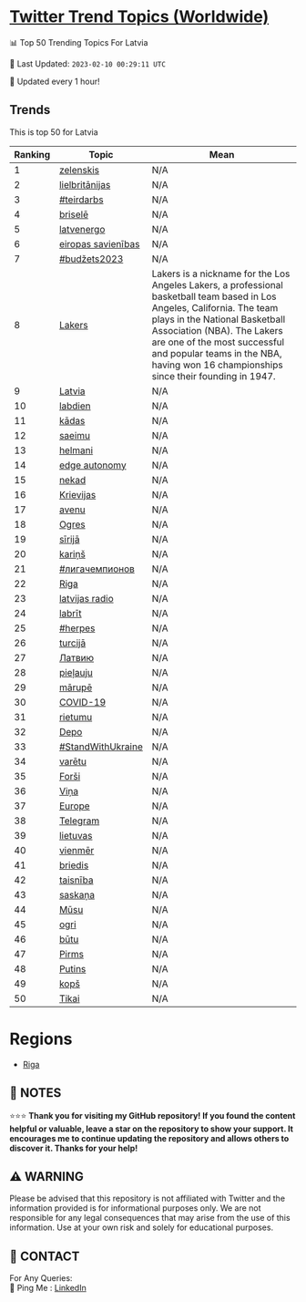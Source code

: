 [Twitter Trend Topics (Worldwide)](https://github.com/ErcinDedeoglu/Twitter-Trend-Topics)
==========


📊 Top 50 Trending Topics For Latvia

📆 Last Updated: `2023-02-10 00:29:11 UTC`

🔧 Updated every 1 hour!


## Trends

This is top 50 for Latvia

| Ranking | Topic | Mean |
| ------- | ------------ | ------------ |
| 1 | [zelenskis](http://twitter.com/search?q=zelenskis) | N/A |
| 2 | [lielbritānijas](http://twitter.com/search?q=lielbrit%c4%81nijas) | N/A |
| 3 | [#teirdarbs](http://twitter.com/search?q=%23teirdarbs) | N/A |
| 4 | [briselē](http://twitter.com/search?q=brisel%c4%93) | N/A |
| 5 | [latvenergo](http://twitter.com/search?q=latvenergo) | N/A |
| 6 | [eiropas savienības](http://twitter.com/search?q=eiropas+savien%c4%abbas) | N/A |
| 7 | [#budžets2023](http://twitter.com/search?q=%23bud%c5%beets2023) | N/A |
| 8 | [Lakers](http://twitter.com/search?q=Lakers) | Lakers is a nickname for the Los Angeles Lakers, a professional basketball team based in Los Angeles, California. The team plays in the National Basketball Association (NBA). The Lakers are one of the most successful and popular teams in the NBA, having won 16 championships since their founding in 1947. |
| 9 | [Latvia](http://twitter.com/search?q=Latvia) | N/A |
| 10 | [labdien](http://twitter.com/search?q=labdien) | N/A |
| 11 | [kādas](http://twitter.com/search?q=k%c4%81das) | N/A |
| 12 | [saeimu](http://twitter.com/search?q=saeimu) | N/A |
| 13 | [helmani](http://twitter.com/search?q=helmani) | N/A |
| 14 | [edge autonomy](http://twitter.com/search?q=edge+autonomy) | N/A |
| 15 | [nekad](http://twitter.com/search?q=nekad) | N/A |
| 16 | [Krievijas](http://twitter.com/search?q=Krievijas) | N/A |
| 17 | [avenu](http://twitter.com/search?q=avenu) | N/A |
| 18 | [Ogres](http://twitter.com/search?q=Ogres) | N/A |
| 19 | [sīrijā](http://twitter.com/search?q=s%c4%abrij%c4%81) | N/A |
| 20 | [kariņš](http://twitter.com/search?q=kari%c5%86%c5%a1) | N/A |
| 21 | [#лигачемпионов](http://twitter.com/search?q=%23%d0%bb%d0%b8%d0%b3%d0%b0%d1%87%d0%b5%d0%bc%d0%bf%d0%b8%d0%be%d0%bd%d0%be%d0%b2) | N/A |
| 22 | [Riga](http://twitter.com/search?q=Riga) | N/A |
| 23 | [latvijas radio](http://twitter.com/search?q=latvijas+radio) | N/A |
| 24 | [labrīt](http://twitter.com/search?q=labr%c4%abt) | N/A |
| 25 | [#herpes](http://twitter.com/search?q=%23herpes) | N/A |
| 26 | [turcijā](http://twitter.com/search?q=turcij%c4%81) | N/A |
| 27 | [Латвию](http://twitter.com/search?q=%d0%9b%d0%b0%d1%82%d0%b2%d0%b8%d1%8e) | N/A |
| 28 | [pieļauju](http://twitter.com/search?q=pie%c4%bcauju) | N/A |
| 29 | [mārupē](http://twitter.com/search?q=m%c4%81rup%c4%93) | N/A |
| 30 | [COVID-19](http://twitter.com/search?q=COVID-19) | N/A |
| 31 | [rietumu](http://twitter.com/search?q=rietumu) | N/A |
| 32 | [Depo](http://twitter.com/search?q=Depo) | N/A |
| 33 | [#StandWithUkraine](http://twitter.com/search?q=%23StandWithUkraine) | N/A |
| 34 | [varētu](http://twitter.com/search?q=var%c4%93tu) | N/A |
| 35 | [Forši](http://twitter.com/search?q=For%c5%a1i) | N/A |
| 36 | [Viņa](http://twitter.com/search?q=Vi%c5%86a) | N/A |
| 37 | [Europe](http://twitter.com/search?q=Europe) | N/A |
| 38 | [Telegram](http://twitter.com/search?q=Telegram) | N/A |
| 39 | [lietuvas](http://twitter.com/search?q=lietuvas) | N/A |
| 40 | [vienmēr](http://twitter.com/search?q=vienm%c4%93r) | N/A |
| 41 | [briedis](http://twitter.com/search?q=briedis) | N/A |
| 42 | [taisnība](http://twitter.com/search?q=taisn%c4%abba) | N/A |
| 43 | [saskaņa](http://twitter.com/search?q=saska%c5%86a) | N/A |
| 44 | [Mūsu](http://twitter.com/search?q=M%c5%absu) | N/A |
| 45 | [ogri](http://twitter.com/search?q=ogri) | N/A |
| 46 | [būtu](http://twitter.com/search?q=b%c5%abtu) | N/A |
| 47 | [Pirms](http://twitter.com/search?q=Pirms) | N/A |
| 48 | [Putins](http://twitter.com/search?q=Putins) | N/A |
| 49 | [kopš](http://twitter.com/search?q=kop%c5%a1) | N/A |
| 50 | [Tikai](http://twitter.com/search?q=Tikai) | N/A |



# Regions

* [Riga](</Latvia/Riga.md>)



## 📝 NOTES

⭐⭐⭐ **Thank you for visiting my GitHub repository! If you found the content helpful or valuable, leave a star on the repository to show your support. It encourages me to continue updating the repository and allows others to discover it. Thanks for your help!**


## ⚠️ WARNING

Please be advised that this repository is not affiliated with Twitter and the information provided is for informational purposes only. We are not responsible for any legal consequences that may arise from the use of this information. Use at your own risk and solely for educational purposes.


## 📨 CONTACT

 For Any Queries:  
            🏓 Ping Me : [LinkedIn](https://www.linkedin.com/in/ercindedeoglu/)
